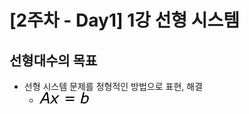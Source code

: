 # [2주차 - Day1] 1강 선형 시스템

## 선형대수의 목표
- 선형 시스템 문제를 정형적인 방법으로 표현, 해결
  + ![image](image\1.png)
  
##
